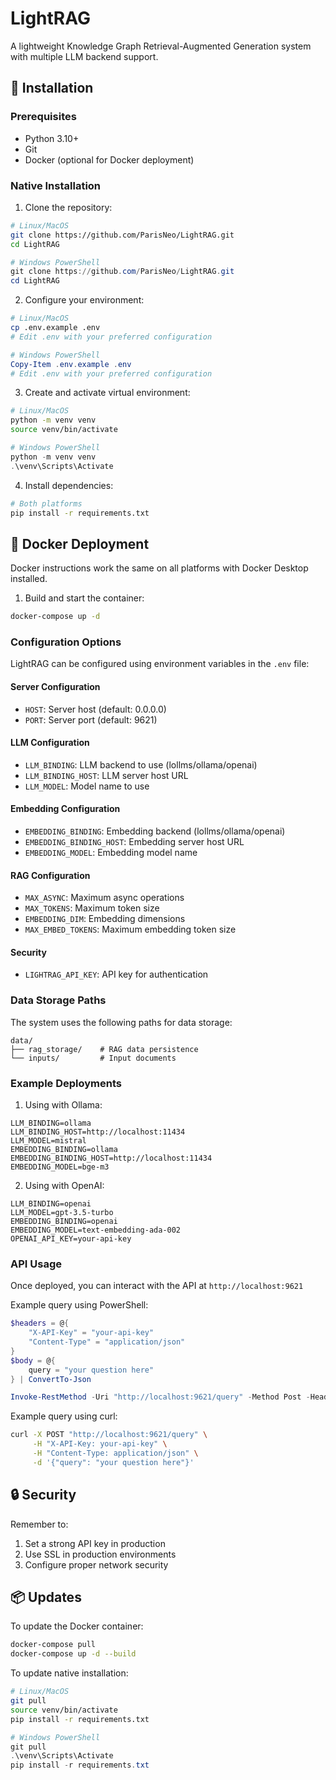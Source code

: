 # LightRAG

A lightweight Knowledge Graph Retrieval-Augmented Generation system with multiple LLM backend support.

## 🚀 Installation

### Prerequisites
- Python 3.10+
- Git
- Docker (optional for Docker deployment)

### Native Installation

1. Clone the repository:
```bash
# Linux/MacOS
git clone https://github.com/ParisNeo/LightRAG.git
cd LightRAG
```
```powershell
# Windows PowerShell
git clone https://github.com/ParisNeo/LightRAG.git
cd LightRAG
```

2. Configure your environment:
```bash
# Linux/MacOS
cp .env.example .env
# Edit .env with your preferred configuration
```
```powershell
# Windows PowerShell
Copy-Item .env.example .env
# Edit .env with your preferred configuration
```

3. Create and activate virtual environment:
```bash
# Linux/MacOS
python -m venv venv
source venv/bin/activate
```
```powershell
# Windows PowerShell
python -m venv venv
.\venv\Scripts\Activate
```

4. Install dependencies:
```bash
# Both platforms
pip install -r requirements.txt
```

## 🐳 Docker Deployment

Docker instructions work the same on all platforms with Docker Desktop installed.

1. Build and start the container:
```bash
docker-compose up -d
```

### Configuration Options

LightRAG can be configured using environment variables in the `.env` file:

#### Server Configuration
- `HOST`: Server host (default: 0.0.0.0)
- `PORT`: Server port (default: 9621)

#### LLM Configuration
- `LLM_BINDING`: LLM backend to use (lollms/ollama/openai)
- `LLM_BINDING_HOST`: LLM server host URL
- `LLM_MODEL`: Model name to use

#### Embedding Configuration
- `EMBEDDING_BINDING`: Embedding backend (lollms/ollama/openai)
- `EMBEDDING_BINDING_HOST`: Embedding server host URL
- `EMBEDDING_MODEL`: Embedding model name

#### RAG Configuration
- `MAX_ASYNC`: Maximum async operations
- `MAX_TOKENS`: Maximum token size
- `EMBEDDING_DIM`: Embedding dimensions
- `MAX_EMBED_TOKENS`: Maximum embedding token size

#### Security
- `LIGHTRAG_API_KEY`: API key for authentication

### Data Storage Paths

The system uses the following paths for data storage:
```
data/
├── rag_storage/    # RAG data persistence
└── inputs/         # Input documents
```

### Example Deployments

1. Using with Ollama:
```env
LLM_BINDING=ollama
LLM_BINDING_HOST=http://localhost:11434
LLM_MODEL=mistral
EMBEDDING_BINDING=ollama
EMBEDDING_BINDING_HOST=http://localhost:11434
EMBEDDING_MODEL=bge-m3
```

2. Using with OpenAI:
```env
LLM_BINDING=openai
LLM_MODEL=gpt-3.5-turbo
EMBEDDING_BINDING=openai
EMBEDDING_MODEL=text-embedding-ada-002
OPENAI_API_KEY=your-api-key
```

### API Usage

Once deployed, you can interact with the API at `http://localhost:9621`

Example query using PowerShell:
```powershell
$headers = @{
    "X-API-Key" = "your-api-key"
    "Content-Type" = "application/json"
}
$body = @{
    query = "your question here"
} | ConvertTo-Json

Invoke-RestMethod -Uri "http://localhost:9621/query" -Method Post -Headers $headers -Body $body
```

Example query using curl:
```bash
curl -X POST "http://localhost:9621/query" \
     -H "X-API-Key: your-api-key" \
     -H "Content-Type: application/json" \
     -d '{"query": "your question here"}'
```

## 🔒 Security

Remember to:
1. Set a strong API key in production
2. Use SSL in production environments
3. Configure proper network security

## 📦 Updates

To update the Docker container:
```bash
docker-compose pull
docker-compose up -d --build
```

To update native installation:
```bash
# Linux/MacOS
git pull
source venv/bin/activate
pip install -r requirements.txt
```
```powershell
# Windows PowerShell
git pull
.\venv\Scripts\Activate
pip install -r requirements.txt
```
